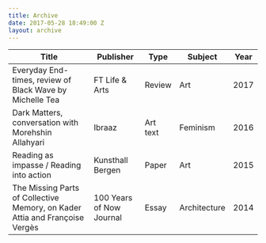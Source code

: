 ```yaml
---
title: Archive
date: 2017-05-28 18:49:00 Z
layout: archive
---
```


<table>
<thead>
<tr>
	<th class="sort" data-sort="title">Title</th>
	<th class="sort" data-sort="publisher">Publisher</th>
	<th class="sort" data-sort="type">Type</th>
	<th class="sort" data-sort="subject">Subject</th>
	<th class="sort" data-sort="year">Year</th>
</tr>
</thead>
<tbody class="list">
<tr data-href="#">
	<td class="title">Everyday End-times, review of Black Wave by Michelle Tea</td>
	<td class="publisher">FT Life &amp; Arts</td>
	<td class="type">Review</td>
	<td class="subject">Art</td>
	<td class="year">2017</td>
</tr>
<tr data-href="#">
	<td class="title">Dark Matters, conversation with Morehshin Allahyari</td>
	<td class="publisher">Ibraaz</td>
	<td class="type">Art text</td>
	<td class="subject">Feminism</td>
	<td class="year">2016</td>
</tr>
<tr data-href="#">
	<td class="title">Reading as impasse / Reading into action</td>
	<td class="publisher">Kunsthall Bergen</td>
	<td class="type">Paper</td>
	<td class="subject">Art</td>
	<td class="year">2015</td>
</tr>
<tr data-href="#">
	<td class="title">The Missing Parts of Collective Memory, on Kader Attia and Françoise Vergès</td>
	<td class="publisher">100 Years of Now Journal</td>
	<td class="type">Essay</td>
	<td class="subject">Architecture</td>
	<td class="year">2014</td>
</tr>
</tbody>
</table>